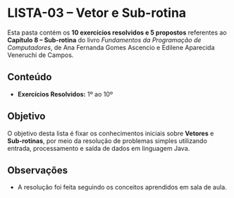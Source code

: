 
# LISTA-03 – Vetor e Sub-rotina

Esta pasta contém os **10 exercícios resolvidos e  5 propostos** referentes ao **Capítulo 8 – Sub-rotina** do livro *Fundamentos da Programação de Computadores*, de Ana Fernanda Gomes Ascencio e Edilene Aparecida Veneruchi de Campos.

## Conteúdo

- **Exercícios Resolvidos:** 1º ao 10º  

## Objetivo

O objetivo desta lista é fixar os conhecimentos iniciais sobre **Vetores** e **Sub-rotinas**, por meio da resolução de problemas simples utilizando entrada, processamento e saída de dados em linguagem Java.

## Observações

- A resolução foi feita seguindo os conceitos aprendidos em sala de aula.
